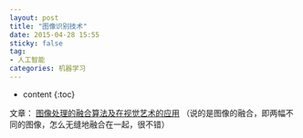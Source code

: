 ```yaml
---
layout: post
title: "图像识别技术"
date: 2015-04-28 15:55
sticky: false
tag: 
- 人工智能
categories: 机器学习
---
```


* content
{:toc}

文章： [图像处理的融合算法及在视觉艺术的应用](http://weibo.com/p/1001603838401345359624) （说的是图像的融合，即两幅不同的图像，怎么无缝地融合在一起，很不错）
